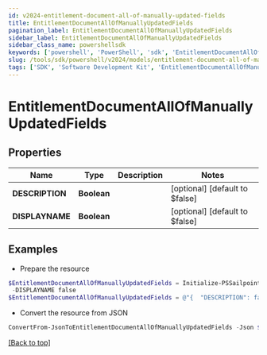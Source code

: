 ```yaml
---
id: v2024-entitlement-document-all-of-manually-updated-fields
title: EntitlementDocumentAllOfManuallyUpdatedFields
pagination_label: EntitlementDocumentAllOfManuallyUpdatedFields
sidebar_label: EntitlementDocumentAllOfManuallyUpdatedFields
sidebar_class_name: powershellsdk
keywords: ['powershell', 'PowerShell', 'sdk', 'EntitlementDocumentAllOfManuallyUpdatedFields', 'V2024EntitlementDocumentAllOfManuallyUpdatedFields'] 
slug: /tools/sdk/powershell/v2024/models/entitlement-document-all-of-manually-updated-fields
tags: ['SDK', 'Software Development Kit', 'EntitlementDocumentAllOfManuallyUpdatedFields', 'V2024EntitlementDocumentAllOfManuallyUpdatedFields']
---
```



# EntitlementDocumentAllOfManuallyUpdatedFields

## Properties

Name | Type | Description | Notes
------------ | ------------- | ------------- | -------------
**DESCRIPTION** | **Boolean** |  | [optional] [default to $false]
**DISPLAYNAME** | **Boolean** |  | [optional] [default to $false]

## Examples

- Prepare the resource
```powershell
$EntitlementDocumentAllOfManuallyUpdatedFields = Initialize-PSSailpoint.V2024EntitlementDocumentAllOfManuallyUpdatedFields  -DESCRIPTION false `
 -DISPLAYNAME false
$EntitlementDocumentAllOfManuallyUpdatedFields = @"{  "DESCRIPTION": false, "DISPLAYNAME": false }"@
```

- Convert the resource from JSON
```powershell
ConvertFrom-JsonToEntitlementDocumentAllOfManuallyUpdatedFields -Json $EntitlementDocumentAllOfManuallyUpdatedFields
```


[[Back to top]](#) 

